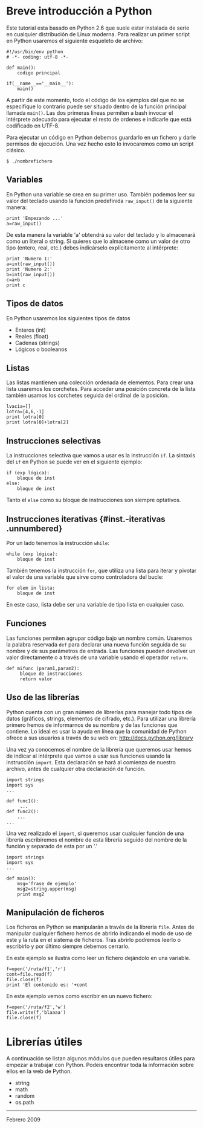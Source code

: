

# Breve introducción a Python

Este tutorial esta basado en Python 2.6 que suele estar instalada de
serie en cualquier distribución de Linux moderna. Para realizar un
primer script en Python usaremos el siguiente esqueleto de archivo:

```
#!/usr/bin/env python
# -*- coding: utf-8 -*-
  
def main():
    codigo principal

if(__name__=='__main__'):
    main()

```

A partir de este momento, todo el código de los ejemplos del que no se
especifique lo contrario puede ser situado dentro de la función
principal llamada `main()`. Las dos primeras líneas permiten a bash
invocar el intérprete adecuado para ejecutar el resto de ordenes e
indicarle que está codificado en UTF-8.

Para ejecutar un código en Python debemos guardarlo en un fichero y
darle permisos de ejecución. Una vez hecho esto lo invocaremos como un
script clásico.

```
$ ./nombrefichero
```

## Variables


En Python una variable se crea en su primer uso. También podemos leer su
valor del teclado usando la función predefinida `raw_input()` de la
siguiente manera:

```
print 'Empezando ...'
a=raw_input()
```

De esta manera la variable 'a' obtendrá su valor del teclado y lo
almacenará como un literal o string. Si quieres que lo almacene como un
valor de otro tipo (entero, real, etc.) debes indicárselo explícitamente
al intérprete:

```
print 'Numero 1:'
a=int(raw_input())
print 'Numero 2:'
b=int(raw_input())
c=a+b
print c
```

## Tipos de datos


En Python usaremos los siguientes tipos de datos

-   Enteros (int)
-   Reales (float)
-   Cadenas (strings)
-   Lógicos o booleanos

## Listas

Las listas mantienen una colección ordenada de elementos. Para crear una
lista usaremos los corchetes. Para acceder una posición concreta de la
lista también usamos los corchetes seguida del ordinal de la posición.

```
lvacia=[]
lotra=[4,6,-1]
print lotra[0]
print lotra[0]+lotra[2]
```

## Instrucciones selectivas

La instrucciones selectiva que vamos a usar es la instrucción `if`. La
sintaxis del `if` en Python se puede ver en el siguiente ejemplo:

```
if (exp lógica):
    bloque de inst
else:
    bloque de inst
```

Tanto el `else` como su bloque de instrucciones son siempre optativos.


## Instrucciones iterativas {#inst.-iterativas .unnumbered}
Por un lado tenemos la instrucción `while`:

```
while (exp lógica):
    bloque de inst
```

También tenemos la instrucción `for`, que utiliza una lista para iterar
y pivotar el valor de una variable que sirve como controladora del
bucle:

```
for elem in lista:
    bloque de inst

```

En este caso, lista debe ser una variable de tipo lista en cualquier
caso.

## Funciones

Las funciones permiten agrupar código bajo un nombre común. Usaremos la
palabra reservada `def` para declarar una nueva función seguida de su
nombre y de sus parámetros de entrada. Las funciones pueden devolver un
valor directamente o a través de una variable usando el operador
`return`.

```
def mifunc (param1,param2):
     bloque de instrucciones
     return valor

```

## Uso de las librerías

Python cuenta con un gran número de librerías para manejar todo tipos de
datos (gráficos, strings, elementos de cifrado, etc.). Para utilizar una
librería primero hemos de informarnos de su nombre y de las funciones
que contiene. Lo ideal es usar la ayuda en línea que la comunidad de
Python ofrece a sus usuarios a través de su web en:
http://docs.python.org/library

Una vez ya conocemos el nombre de la librería que queremos usar hemos de
indicar al intérprete que vamos a usar sus funciones usando la
instrucción `import`. Esta declaración se hará al comienzo de nuestro
archivo, antes de cualquier otra declaración de función.

```
import strings
import sys
...

def func1():
     ...
def func2():
    ...
...
```

Una vez realizado el `import`, si queremos usar cualquier función de una
librería escribiremos el nombre de esta librería seguido del nombre de
la función y separado de esta por un '.'

```
import strings 
import sys 
...

def main(): 
    msg='frase de ejemplo' 
    msg2=string.upper(msg) 
    print msg2
```

## Manipulación de ficheros 


Los ficheros en Python se manipularán a través de la librería `file`.
Antes de manipular cualquier fichero hemos de abrirlo indicando el modo
de uso de este y la ruta en el sistema de ficheros. Tras abrirlo
podremos leerlo o escribirlo y por último siempre debemos cerrarlo.

En este ejemplo se ilustra como leer un fichero dejándolo en una
variable.

```
f=open('/ruta/f1','r')
cont=file.read(f)
file.close(f)
print 'El contenido es: '+cont
```

En este ejemplo vemos como escribir en un nuevo fichero:
```
f=open('/ruta/f2','w')
file.write(f,'blaaaa')
file.close(f)
```

# Librerías útiles

A continuación se listan algunos módulos que pueden resultaros útiles
para empezar a trabajar con Python. Podeis encontrar toda la información
sobre ellos en la web de Python.

-   string
-   math
-   random
-   os.path




---

Febrero 2009
